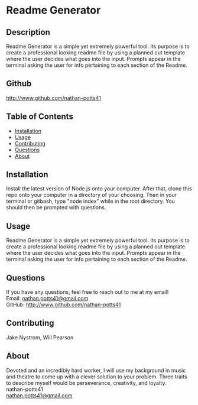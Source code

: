 # Readme Generator 
  
  ## Description
  Readme Generator is a simple yet extremely powerful tool. Its purpose is to create a professional looking readme file by using a planned out template where the user decides what goes into the input. Prompts appear in the terminal asking the user for info pertaining to each section of the Readme. 

  ## Github
  http://www.github.com/nathan-potts41

  ## Table of Contents
  - [Installation](#installation)
  - [Usage](#usage)
  - [Contributing](#contributing)
  - [Questions](#questions)
  - [About](#about)

  ## Installation
  Install the latest version of Node.js onto your computer. After that, clone this repo onto your computer in a directory of your choosing. Then in your terminal or gitbash, type "node index" while in the root directory. You should then be prompted with questions.   

  ## Usage
  Readme Generator is a simple yet extremely powerful tool. Its purpose is to create a professional looking readme file by using a planned out template where the user decides what goes into the input. Prompts appear in the terminal asking the user for info pertaining to each section of the Readme. 

 

  ## Questions
  If you have any questions, feel free to reach out to me at my email!   
  Email: nathan.potts41@gmail.com  
  GitHub: http://www.github.com/nathan-potts41
  
   ## Contributing
  Jake Nystrom, Will Pearson

  ## About 

  Devoted and an incredibly hard worker, I will use my background in music and theatre to come up with a clever solution to your problem. Three traits to describe myself would be perseverance, creativity, and loyalty.  
  nathan-potts41  
  nathan.potts41@gmail.com  
